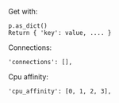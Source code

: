 Get with:

    p.as_dict()
    Return { 'key': value, .... }

Connections:

    'connections': [],

Cpu affinity:

    'cpu_affinity': [0, 1, 2, 3],

